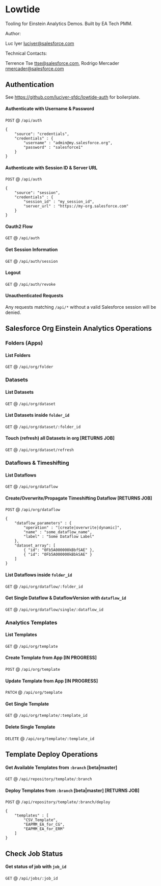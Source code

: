 # Lowtide

Tooling for Einstein Analytics Demos. Built by EA Tech PMM.

Author:

Luc Iyer <luciyer@salesforce.com>

Technical Contacts:

Terrence Tse <ttse@salesforce.com>, Rodrigo Mercader <rmercader@salesforce.com>



## Authentication

See https://github.com/luciyer-sfdc/lowtide-auth for boilerplate.

#### Authenticate with Username & Password

`POST` @ `/api/auth`

```
{
	"source": "credentials",
	"credentials" : {
		"username" : "admin@my.salesforce.org",
		"password" : "salesforce1"
	}
}
```


#### Authenticate with Session ID & Server URL

`POST` @ `/api/auth`

```
{
	"source": "session",
	"credentials" : {
		"session_id" : "my_session_id",
		"server_url" : "https://my-org.salesforce.com"
	}
}
```


#### Oauth2 Flow

`GET` @ `/api/auth`


#### Get Session Information

`GET` @ `/api/auth/session`


#### Logout

`GET` @ `/api/auth/revoke`


#### Unauthenticated Requests

Any requests matching `/api/*` without a valid Salesforce session will be denied.



## Salesforce Org Einstein Analytics Operations

### Folders (Apps)

#### List Folders

`GET` @ `/api/org/folder`


### Datasets

#### List Datasets

`GET` @ `/api/org/dataset`


#### List Datasets inside `folder_id`

`GET` @ `/api/org/dataset/:folder_id`


#### Touch (refresh) all Datasets in org [RETURNS JOB]

`GET` @ `/api/org/dataset/refresh`


### Dataflows & Timeshifting

#### List Dataflows

`GET` @ `/api/org/dataflow`


#### Create/Overwrite/Propagate Timeshifting Dataflow [RETURNS JOB]

`POST` @ `/api/org/dataflow`

```
{
    "dataflow_parameters" : {
        "operation" : "[create|overwrite|dynamic]",
        "name" : "some_dataflow_name",
        "label" : "Some Dataflow Label"
    },
    "dataset_array": [
        { "id": "0Fb5A000000kBbfSAE" },
        { "id": "0Fb5A000000kBbkSAE" }
    ]
}
```


#### List Dataflows inside `folder_id`

`GET` @ `/api/org/dataflow/:folder_id`


#### Get Single Dataflow & DataflowVersion with `dataflow_id`

`GET` @ `/api/org/dataflow/single/:dataflow_id`


### Analytics Templates

#### List Templates

`GET` @ `/api/org/template`


#### Create Template from App [IN PROGRESS]

`POST` @ `/api/org/template`


#### Update Template from App [IN PROGRESS]

`PATCH` @ `/api/org/template`


#### Get Single Template

`GET` @ `/api/org/template/:template_id`


#### Delete Single Template

`DELETE` @ `/api/org/template/:template_id`


## Template Deploy Operations

#### Get Available Templates from `:branch` [beta|master]

`GET` @ `/api/repository/template/:branch`


#### Deploy Templates from `:branch` [beta|master] [RETURNS JOB]

`POST` @ `/api/repository/template/:branch/deploy`

```
{
    "templates" : [
        "CSV_Template",
        "EAPMM_EA_for_CG",
        "EAPMM_EA_for_ERM"
    ]
}
```


## Check Job Status

#### Get status of job with `job_id`

`GET` @ `/api/jobs/:job_id`
